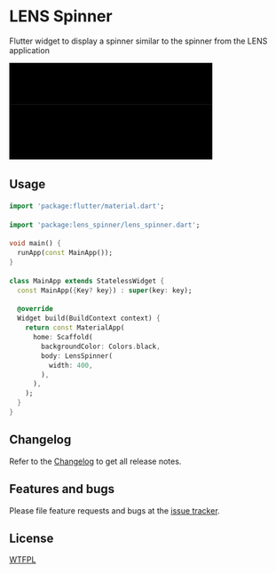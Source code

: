 # LENS Spinner

Flutter widget to display a spinner similar to the spinner from the LENS application

![gif](img/lens_spinner.gif)
## Usage

```dart
import 'package:flutter/material.dart';

import 'package:lens_spinner/lens_spinner.dart';

void main() {
  runApp(const MainApp());
}

class MainApp extends StatelessWidget {
  const MainApp({Key? key}) : super(key: key);

  @override
  Widget build(BuildContext context) {
    return const MaterialApp(
      home: Scaffold(
        backgroundColor: Colors.black,
        body: LensSpinner(
          width: 400,
        ),
      ),
    );
  }
}
```

## Changelog  
  
Refer to the [Changelog](https://github.com/grfc-ru/lens-spinner/blob/main/CHANGELOG.md) to get all release notes.  
  
  
## Features and bugs  
  
Please file feature requests and bugs at the [issue tracker][tracker].
  
[tracker]: https://github.com/grfc-ru/lens-spinner/issues
  
  
## License  
  
[WTFPL](https://github.com/grfc-ru/lens-spinner/blob/main/LICENSE)  